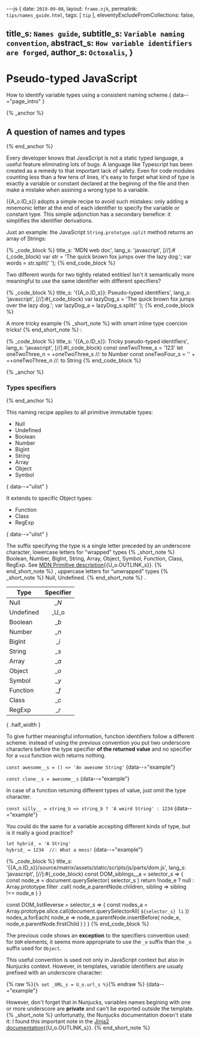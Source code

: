 ---js
{
  date:      `2019-09-08`,
  layout:    `frame.njk`,
  permalink: `tips/names_guide.html`,
  tags:      [ `tip` ],
  eleventyExcludeFromCollections: false,

  title_s:    `Names guide`,
  subtitle_s: `Variable naming convention`,
  abstract_s: `How variable identifiers are forged`,
  author_s:   `Octoxalis`,
}
---
[comment]: # (======== Post ========)
# Pseudo-typed JavaScript

How to identify variable types using a consistent naming scheme.{ data--="page_intro" }

{% _anchor %}
## A question of names and types
{% end_anchor %}


Every developer knows that JavaScript is not a static typed language, a useful feature eliminating lots of bugs.
 A language like Typescript has been created as a remedy to that important lack of safety. Even for code modules counting less than a few tens of lines, it's easy to forget what kind of type is exactly a variable or constant declared at the begining of the file and then make a mistake when assining a wrong type to a variable.

{{A_o.ID_s}} adopts a simple recipe to avoid such mistakes: only adding a mnemonic letter at the end of each identifier to specify the variable or constant type.
This simple adjonction has a secondary benefice: it simplifies the identifier derivations.

Just an example: the JavaScript `String.prototype.split` method returns an array of Strings:

{% _code_block %}
    title_s: 'MDN web doc',
    lang_s: 'javascript',
[//]:#(_code_block)
var str = 'The quick brown fox jumps over the lazy dog.';
var words = str.split(' ');
{% end_code_block %}


Two different words for two tightly related entities! Isn't it semantically more meaningful to use the same identifier with different specifiers?

{% _code_block %}
    title_s: '{{A_o.ID_s}}: Pseudo-typed identifiers',
    lang_s: 'javascript',
[//]:#(_code_block)
var lazyDog_s = 'The quick brown fox jumps over the lazy dog.';
var lazyDog_a = lazyDog_s.split(' ');
{% end_code_block %}


A more tricky example
{% _short_note %}
with smart inline type coercion tricks!
{% end_short_note %}
:

{% _code_block %}
    title_s: '{{A_o.ID_s}}: Tricky pseudo-typed identifiers',
    lang_s: 'javascript',
[//]:#(_code_block)
const oneTwoThree_s = '123'
let   oneTwoThree_n = +oneTwoThree_s          //: to Number
const oneTwoFour_s  = '' + ++oneTwoThree_n    //: to String
{% end_code_block %}

{% _anchor %}
### Types specifiers
{% end_anchor %}


This naming recipe applies to all primitive immutable types:
+ Null
+ Undefined
+ Boolean
+ Number
+ BigInt
+ String
+ Array
+ Object
+ Symbol

{ data--="ulist" }


It extends to specific Object types:
+ Function
+ Class
+ RegExp

{ data--="ulist" }


The suffix specifying the type is a single letter preceded by an underscore character, lowercase letters for "wrapped" types
{% _short_note %}
Boolean, Number, BigInt, String, Array, Object, Symbol, Function, Class, RegExp.
See [ MDN Primitive description](https://developer.mozilla.org/en-US/docs/Glossary/Primitive){{U_o.OUTLINK_s}}.
{% end_short_note %}
, uppercase letters for "unwrapped" types
{% _short_note %}
Null, Undefined.
{% end_short_note %}
.

| Type       | Specifier  |
| -----------|:----------:|
| Null       | __N_        |
| Undefined  | _U_o        |
| Boolean    | __b_        |
| Number     | __n_        |
| BigInt     | __i_        |
| String     | __s_        |
| Array      | __a_        |
| Object     | __o_        |
| Symbol     | __y_        |
| Function   | __f_        |
| Class      | __c_        |
| RegExp     | __r_        |
{ .half_width }

To give further meaningful information, function identifiers follow a different scheme:
instead of using the previous convention you put two underscore characters before the type specifier **of the returned value** and no specifier for a `void` function wich returns nothing.

`const awesome__s = () => 'An awesome String'`
{data--="example"}

`const clone__s = awesome__s`
{data--="example"}

In case of a function returning different types of value, just omit the type character.

`const silly__ = string_b => string_b ? 'A weird String' : 1234`
{data--="example"}

You could do the same for a variable accepting different kinds of type, but is it really a good practice?

`let hybrid_ = 'A String'`<br/>
`hybrid_ = 1234  //: What a mess!`
{data--="example"}

{% _code_block %}
    title_s: '{{A_o.ID_s}}/source/matrix/assets/static/scripts/js/parts/dom.js',
    lang_s: 'javascript',
[//]:#(_code_block)
const DOM_siblings__a = selector_s =>
{
  const node_e = document.querySelector( selector_s )
  return !node_e ?
    null :
    Array.prototype.filter
      .call( node_e.parentNode.children, sibling => sibling !== node_e )
}

const DOM_listReverse = selector_s =>
{
  const nodes_a = Array.prototype.slice.call(document.querySelectorAll( `${selector_s} li` ))
  nodes_a.forEach( node_e => node_e.parentNode.insertBefore( node_e, node_e.parentNode.firstChild ) )
}
{% end_code_block %}


The previous code shows an **exception** to the specifiers convention used: for `DOM` elements, it seems more appropriate to use the `_e` suffix than the `_o` suffix used for `Object`.

This useful convention is used not only in JavaScript context but also in Nunjucks context. However, in templates, variable identifiers are usualy prefixed with an _underscore_ character:

{% raw %}`{% set _URL_s = U_o.url_s %}`{% endraw %}
{data--="example"}

However, don't forget that in Nunjucks, variables names begining with one or more underscore are **private** and can't be exported outside the template.
{% _short_note %}
unfortunatly, the Nunjucks documentation doesn't state it: I found this important note in the [Jinja2 documentation]{{U_o.OUTLINK_s}}.
{% end_short_note %}


[comment]: # (======== Links ========)

[Jinja2 documentation]: https://jinja.palletsprojects.com/en/2.10.x/templates/#import